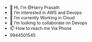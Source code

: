 - 👋 Hi, I’m @Harry Prasath
- 👀 I’m interested in AWS and Devops
- 🌱 I’m currently Working in Cloud
- 💞️ I’m looking to collaborate on Devops
- 📫 How to reach me Via Phone
- 9944501545

<!---
HarryRio/HarryRio is a ✨ special ✨ repository because its `README.md` (this file) appears on your GitHub profile.
You can click the Preview link to take a look at your changes.
--->
